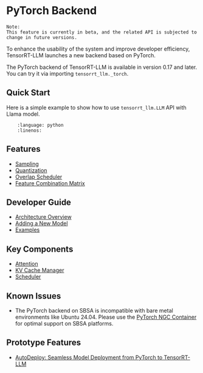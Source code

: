 # PyTorch Backend

```{note}
Note:
This feature is currently in beta, and the related API is subjected to change in future versions.
```
To enhance the usability of the system and improve developer efficiency, TensorRT-LLM launches a new backend based on PyTorch.

The PyTorch backend of TensorRT-LLM is available in version 0.17 and later. You can try it via importing `tensorrt_llm._torch`.

## Quick Start

Here is a simple example to show how to use `tensorrt_llm.LLM` API with Llama model.

```{literalinclude} ../../examples/llm-api/quickstart_example.py
    :language: python
    :linenos:
```

## Features

- [Sampling](./torch/features/sampling.md)
- [Quantization](./torch/features/quantization.md)
- [Overlap Scheduler](./torch/features/overlap_scheduler.md)
- [Feature Combination Matrix](./torch/features/feature_combination_matrix.md)

## Developer Guide

- [Architecture Overview](./torch/arch_overview.md)
- [Adding a New Model](./torch/adding_new_model.md)
- [Examples](https://github.com/NVIDIA/TensorRT-LLM/tree/main/examples/pytorch/README.md)

## Key Components

- [Attention](./torch/attention.md)
- [KV Cache Manager](./torch/kv_cache_manager.md)
- [Scheduler](./torch/scheduler.md)

## Known Issues

- The PyTorch backend on SBSA is incompatible with bare metal environments like Ubuntu 24.04. Please use the [PyTorch NGC Container](https://catalog.ngc.nvidia.com/orgs/nvidia/containers/pytorch) for optimal support on SBSA platforms.

## Prototype Features

- [AutoDeploy: Seamless Model Deployment from PyTorch to TensorRT-LLM](./torch/auto_deploy/auto-deploy.md)
